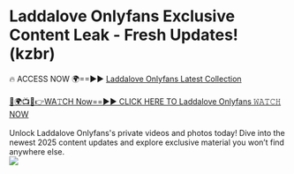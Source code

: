 # Laddalove Onlyfans Exclusive Content Leak - Fresh Updates! (kzbr)

🔥 ACCESS NOW 🌍==►► <a href="https://tinyurl.com/kvy9nzfs" rel="nofollow">Laddalove Onlyfans Latest Collection</a>
<br><br>
[🔴🌍📺📱👉WA𝚃CH Now==►► CLICK HERE TO Laddalove Onlyfans 𝚆𝙰𝚃𝙲𝙷 NOW](https://tinyurl.com/kvy9nzfs)
<br><br>
Unlock Laddalove Onlyfans's private videos and photos today! Dive into the newest 2025 content updates and explore exclusive material you won’t find anywhere else.
<br>
<a href="https://tinyurl.com/kvy9nzfs" rel="nofollow" data-target="animated-image.originalLink"><img src="https://camo.githubusercontent.com/8a4f000d20f83aca3bf7ec5f350d767afa0574a8a352519fd8cfa583a6f93a33/68747470733a2f2f692e696d6775722e636f6d2f644a486b345a712e676966" data-canonical-src="https://i.imgur.com/dJHk4Zq.gif" style="max-width: 100%; display: inline-block;" data-target="animated-image.originalImage"></a>
<br>
